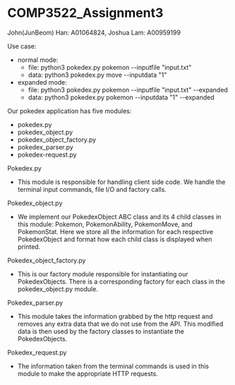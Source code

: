 # COMP3522_Assignment3

John(JunBeom) Han: A01064824, Joshua Lam: A00959199

Use case:
 - normal mode: 
    - file: python3 pokedex.py pokemon --inputfile "input.txt"
    - data: python3 pokedex.py move --inputdata "1"
 - expanded mode:
    - file: python3 pokedex.py pokemon --inputfile "input.txt" --expanded
    - data: python3 pokedex.py pokemon --inputdata "1" --expanded

Our pokedex application has five modules:
 - pokedex.py
 - pokedex_object.py
 - pokedex_object_factory.py
 - pokedex_parser.py
 - pokedex-request.py 
 
Pokedex.py
 - This module is responsible for handling client side code. We handle the
 terminal input commands, file I/O and factory calls.
    
Pokedex_object.py
  - We implement our PokedexObject ABC class and its 4 child classes in this
  module: Pokemon, PokemonAbility, PokemonMove, and PokemonStat. Here we store
  all the information for each respective PokedexObject and format how each
  child class is displayed when printed.
  
Pokedex_object_factory.py
 - This is our factory module responsible for instantiating our PokedexObjects.
 There is a corresponding factory for each class in the pokedex_object.py 
 module.
 
Pokedex_parser.py
 - This module takes the information grabbed by the http request and removes
 any extra data that we do not use from the API. This modified data is then 
 used by the factory classes to instantiate the PokedexObjects.
 
Pokedex_request.py
 - The information taken from the terminal commands is used in this module to 
 make the appropriate HTTP requests. 
 

 
 
